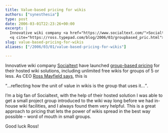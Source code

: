 ```yaml
---
title: Value-based pricing for wikis
authors: ["synesthesia"]
type: post
date: 2006-03-01T22:23:26+00:00
excerpt: |
  Innovative wiki company <a href="https://www.socialtext.com/">Socialtext</a> have launched <a href="https://www.socialtext.com/products/pricing">group-based pricing</a> for their hosted wiki solutions, including unlimited free wikis for groups of 5 or less. As CEO <a href="https://ross.typepad.com/blog/2006/03/groupbased_pric.html">Ross Mayfield says</a>, this is 
  <q cite="https://ross.typepad.com/blog/2006/03/groupbased_pric.html">...reflecting how the unit of value in wikis is the group that uses it...</q>.
slug: value-based-pricing-for-wikis 
aliases: ["/2006/03/01/value-based-pricing-for-wikis"]

---
```

Innovative wiki company [Socialtext][1] have launched [group-based pricing][2] for their hosted wiki solutions, including unlimited free wikis for groups of 5 or less. As CEO [Ross Mayfield says][3], this is
  
<q cite="https://ross.typepad.com/blog/2006/03/groupbased_pric.html">&#8230;reflecting how the unit of value in wikis is the group that uses it&#8230;</q>.

I&#8217;m a big fan of Socialtext, with the help of their hosted solution I was able to get a small project group introduced to the wiki way long before we had in-house wiki facilities, and I always found them very helpful. This is a great approach to pricing that lets the power of wikis spread in the best way possible &#8211; word of mouth in small groups.

Good luck Ross!

 [1]: https://www.socialtext.com/
 [2]: https://www.socialtext.com/products/pricing
 [3]: https://ross.typepad.com/blog/2006/03/groupbased_pric.html